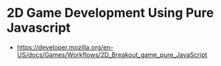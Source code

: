 # 2D Game Development Using Pure Javascript

- https://developer.mozilla.org/en-US/docs/Games/Workflows/2D_Breakout_game_pure_JavaScript

